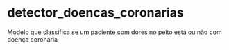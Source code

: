 # detector_doencas_coronarias
Modelo que classifica se um paciente com dores no peito está ou não com doença coronária
